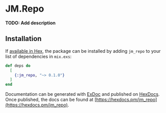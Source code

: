 # JM.Repo

**TODO: Add description**

## Installation

If [available in Hex](https://hex.pm/docs/publish), the package can be installed
by adding `jm_repo` to your list of dependencies in `mix.exs`:

```elixir
def deps do
  [
    {:jm_repo, "~> 0.1.0"}
  ]
end
```

Documentation can be generated with [ExDoc](https://github.com/elixir-lang/ex_doc)
and published on [HexDocs](https://hexdocs.pm). Once published, the docs can
be found at [https://hexdocs.pm/jm_repo](https://hexdocs.pm/jm_repo).

